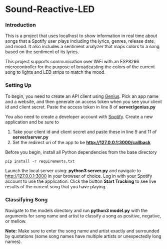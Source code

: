# Sound-Reactive-LED

### Introduction

This is a project that uses localhost to show information in real time about songs that a Spotify user plays including the lyrics, genres, release date, and mood. It also includes a sentiment analyzer that maps colors to a song based on the sentiment of its lyrics.

This project supports communication over WiFi with an ESP8266 microcontroller for the purpose of broadcasting the colors of the current song to lights and LED strips to match the mood.

### Setting Up

To begin, you need to create an API client using [Genius](https://genius.com/developers). Pick an app name and a website, and then generate an access token when you see your client id and client secret. Paste the access token in line 8 of **server/genius.py**

You also need to create a developer account with [Spotify](https://developer.spotify.com/dashboard/login). Create a new application and be sure to 
1. Take your client id and client secret and paste these in line 9 and 11 of **server/server.py**
2. Set the redirect uri of the app to be **http://127.0.0.1:3000/callback**

Before you begin, install all Python dependencies from the base directory

```pip install -r requirements.txt```

Launch the local server using: **python3 server.py** and navigate to http://127.0.0.1:3000 in your browser of choice. Log in with your Spotify account to use the application. Click the button **Start Tracking** to see live results of the current song that you have playing.

### Classifying Song

Navigate to the models directory and run **python3 model.py** with the arguments for song name and artist to classify a song as positive, negative, or mellow.

**Note:** Make sure to enter the song name and artist exactly and surrounded by quotations (some song names have multiple artists or unexpectedly long names).

